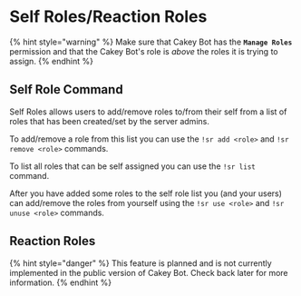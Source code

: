 # Self Roles/Reaction Roles

{% hint style="warning" %}
Make sure that Cakey Bot has the **`Manage Roles`** permission and that the Cakey Bot's role is _above_ the roles it is trying to assign.
{% endhint %}

## Self Role Command

Self Roles allows users to add/remove roles to/from their self from a list of roles that has been created/set by the server admins.

To add/remove a role from this list you can use the `!sr add <role>` and `!sr remove <role>` commands.

To list all roles that can be self assigned you can use the `!sr list` command.

After you have added some roles to the self role list you \(and your users\) can add/remove the roles from yourself using the `!sr use <role>` and `!sr unuse <role>` commands.

## Reaction Roles

{% hint style="danger" %}
This feature is planned and is not currently implemented in the public version of Cakey Bot. Check back later for more information.
{% endhint %}


